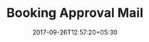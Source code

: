 ---
title: "Booking Approval Mail"
date: 2017-09-26T12:57:20+05:30
draft: false
layout: booking-approval-mail-approver

---